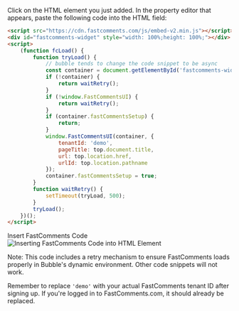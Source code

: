 Click on the HTML element you just added. In the property editor that appears, paste the following code into the HTML field:

```html
<script src="https://cdn.fastcomments.com/js/embed-v2.min.js"></script>
<div id="fastcomments-widget" style="width: 100%;height: 100%;"></div>
<script>
    (function fcLoad() {
        function tryLoad() {
            // bubble tends to change the code snippet to be async
            const container = document.getElementById('fastcomments-widget');
            if (!container) {
                return waitRetry();
            }
            if (!window.FastCommentsUI) {
                return waitRetry();
            }
            if (container.fastCommentsSetup) {
                return;
            }
            window.FastCommentsUI(container, {
                tenantId: 'demo',
                pageTitle: top.document.title,
                url: top.location.href,
                urlId: top.location.pathname
            });
            container.fastCommentsSetup = true;
        }
        function waitRetry() {
            setTimeout(tryLoad, 500);
        }
        tryLoad();
    })();
</script>
```

<div class="screenshot white-bg">
    <div class="title">Insert FastComments Code</div>
    <img class="screenshot-image" src="/images/installation-guides/bubble-io-step-2-insert-code.png" alt="Inserting FastComments Code into HTML Element" />
</div>

Note: This code includes a retry mechanism to ensure FastComments loads properly in Bubble's dynamic environment.
Other code snippets will not work.

Remember to replace `'demo'` with your actual FastComments tenant ID after signing up. If you're logged in to FastComments.com, it should already be replaced.
